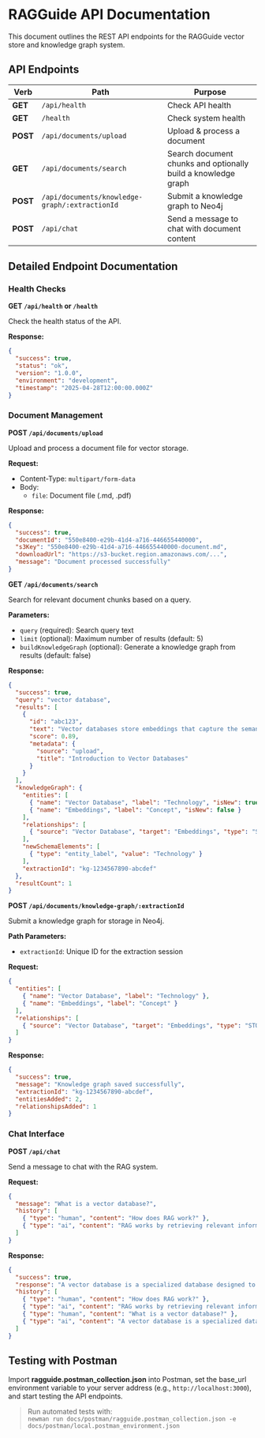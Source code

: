 # RAGGuide API Documentation

This document outlines the REST API endpoints for the RAGGuide vector store and knowledge graph system.

## API Endpoints

| Verb | Path | Purpose |
|------|------|---------|
| **GET** | `/api/health` | Check API health |
| **GET** | `/health` | Check system health |
| **POST** | `/api/documents/upload` | Upload & process a document |
| **GET** | `/api/documents/search` | Search document chunks and optionally build a knowledge graph |
| **POST** | `/api/documents/knowledge-graph/:extractionId` | Submit a knowledge graph to Neo4j |
| **POST** | `/api/chat` | Send a message to chat with document content |

## Detailed Endpoint Documentation

### Health Checks

**GET `/api/health` or `/health`**

Check the health status of the API.

**Response:**
```json
{
  "success": true,
  "status": "ok",
  "version": "1.0.0",
  "environment": "development",
  "timestamp": "2025-04-28T12:00:00.000Z"
}
```

### Document Management

**POST `/api/documents/upload`**

Upload and process a document file for vector storage.

**Request:**
- Content-Type: `multipart/form-data`
- Body: 
  - `file`: Document file (.md, .pdf)

**Response:**
```json
{
  "success": true,
  "documentId": "550e8400-e29b-41d4-a716-446655440000",
  "s3Key": "550e8400-e29b-41d4-a716-446655440000-document.md",
  "downloadUrl": "https://s3-bucket.region.amazonaws.com/...",
  "message": "Document processed successfully"
}
```

**GET `/api/documents/search`**

Search for relevant document chunks based on a query.

**Parameters:**
- `query` (required): Search query text
- `limit` (optional): Maximum number of results (default: 5)
- `buildKnowledgeGraph` (optional): Generate a knowledge graph from results (default: false)

**Response:**
```json
{
  "success": true,
  "query": "vector database",
  "results": [
    {
      "id": "abc123",
      "text": "Vector databases store embeddings that capture the semantic meaning of text...",
      "score": 0.89,
      "metadata": {
        "source": "upload",
        "title": "Introduction to Vector Databases"
      }
    }
  ],
  "knowledgeGraph": {
    "entities": [
      { "name": "Vector Database", "label": "Technology", "isNew": true },
      { "name": "Embeddings", "label": "Concept", "isNew": false }
    ],
    "relationships": [
      { "source": "Vector Database", "target": "Embeddings", "type": "STORES" }
    ],
    "newSchemaElements": [
      { "type": "entity_label", "value": "Technology" }
    ],
    "extractionId": "kg-1234567890-abcdef"
  },
  "resultCount": 1
}
```

**POST `/api/documents/knowledge-graph/:extractionId`**

Submit a knowledge graph for storage in Neo4j.

**Path Parameters:**
- `extractionId`: Unique ID for the extraction session

**Request:**
```json
{
  "entities": [
    { "name": "Vector Database", "label": "Technology" },
    { "name": "Embeddings", "label": "Concept" }
  ],
  "relationships": [
    { "source": "Vector Database", "target": "Embeddings", "type": "STORES" }
  ]
}
```

**Response:**
```json
{
  "success": true,
  "message": "Knowledge graph saved successfully",
  "extractionId": "kg-1234567890-abcdef",
  "entitiesAdded": 2,
  "relationshipsAdded": 1
}
```

### Chat Interface

**POST `/api/chat`**

Send a message to chat with the RAG system.

**Request:**
```json
{
  "message": "What is a vector database?",
  "history": [
    { "type": "human", "content": "How does RAG work?" },
    { "type": "ai", "content": "RAG works by retrieving relevant information..." }
  ]
}
```

**Response:**
```json
{
  "success": true,
  "response": "A vector database is a specialized database designed to store...",
  "history": [
    { "type": "human", "content": "How does RAG work?" },
    { "type": "ai", "content": "RAG works by retrieving relevant information..." },
    { "type": "human", "content": "What is a vector database?" },
    { "type": "ai", "content": "A vector database is a specialized database designed to store..." }
  ]
}
```

## Testing with Postman

Import **ragguide.postman_collection.json** into Postman, set the base_url environment variable to your server address (e.g., `http://localhost:3000`), and start testing the API endpoints.

> Run automated tests with:  
> `newman run docs/postman/ragguide.postman_collection.json -e docs/postman/local.postman_environment.json`
